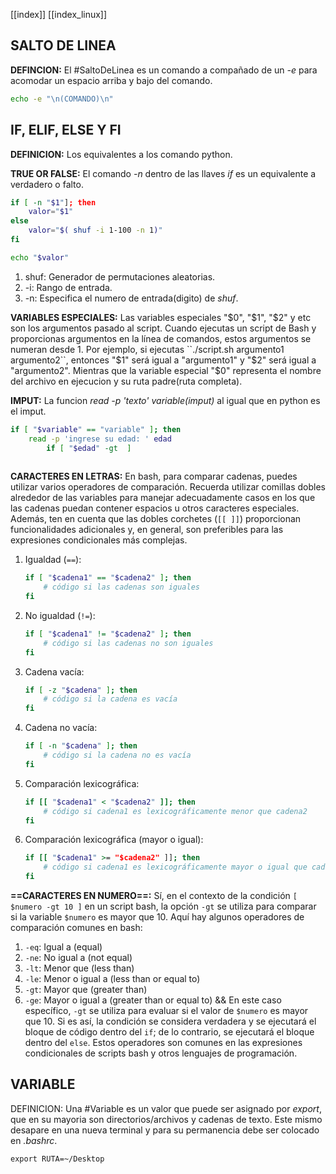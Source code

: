 [[index]]
[[index_linux]]

## SALTO DE LINEA

**DEFINCION:**
	El #SaltoDeLinea es un comando a compañado de un _-e_ para acomodar un espacio arriba y bajo del comando.
```bash
echo -e "\n(COMANDO)\n"
```


## IF, ELIF, ELSE Y FI

**DEFINICION:**
	Los equivalentes a los comando python.


**TRUE OR FALSE:**
	El comando _-n_ dentro de las llaves _if_ es un equivalente a verdadero o falto.
```bash
if [ -n "$1"]; then
	valor="$1"
else
	valor="$( shuf -i 1-100 -n 1)"
fi 

echo "$valor"
```
1. shuf: Generador de permutaciones aleatorias.
2. -i: Rango de entrada.
3. -n: Especifica el numero de entrada(digito) de _shuf_.


**VARIABLES ESPECIALES:**
	Las variables especiales "$0", "$1", "$2" y etc son los argumentos pasado al script.
	Cuando ejecutas un script de Bash y proporcionas argumentos en la línea de comandos, estos argumentos se numeran desde 1. Por ejemplo, si ejecutas ``./script.sh argumento1 argumento2``, entonces "$1" será igual a "argumento1" y "$2" será igual a "argumento2".
	Mientras que la variable especial "$0" representa el nombre del archivo en ejecucion y su ruta padre(ruta completa).


**IMPUT:**
	La funcion _read -p 'texto' variable(imput)_ al igual que en python es el imput.
```bash
if [ "$variable" == "variable" ]; then
	read -p 'ingrese su edad: ' edad
		if [ "$edad" -gt  ] 
	 
```


**CARACTERES EN LETRAS:**
	En bash, para comparar cadenas, puedes utilizar varios operadores de comparación.
	Recuerda utilizar comillas dobles alrededor de las variables para manejar adecuadamente casos en los que las cadenas puedan contener espacios u otros caracteres especiales. Además, ten en cuenta que las dobles corchetes (`[[ ]]`) proporcionan funcionalidades adicionales y, en general, son preferibles para las expresiones condicionales más complejas.
1. Igualdad (`==`):
   ```bash
   if [ "$cadena1" == "$cadena2" ]; then
       # código si las cadenas son iguales
   fi
   ```
2. No igualdad (`!=`):
   ```bash
   if [ "$cadena1" != "$cadena2" ]; then
       # código si las cadenas no son iguales
   fi
   ```
3. Cadena vacía:
   ```bash
   if [ -z "$cadena" ]; then
       # código si la cadena es vacía
   fi
   ```
4. Cadena no vacía:
   ```bash
   if [ -n "$cadena" ]; then
       # código si la cadena no es vacía
   fi
   ```
5. Comparación lexicográfica:
   ```bash
   if [[ "$cadena1" < "$cadena2" ]]; then
       # código si cadena1 es lexicográficamente menor que cadena2
   fi
   ```
6. Comparación lexicográfica (mayor o igual):
   ```bash
   if [[ "$cadena1" >= "$cadena2" ]]; then
       # código si cadena1 es lexicográficamente mayor o igual que cadena2
   fi
   ```


**==CARACTERES EN NUMERO==:**
	Sí, en el contexto de la condición `[ $numero -gt 10 ]` en un script bash, la opción `-gt` se utiliza para comparar si la variable `$numero` es mayor que 10. Aquí hay algunos operadores de comparación comunes en bash:
1. `-eq`: Igual a (equal)
2. `-ne`: No igual a (not equal)
3. `-lt`: Menor que (less than)
4. `-le`: Menor o igual a (less than or equal to)
5. `-gt`: Mayor que (greater than)
6. `-ge`: Mayor o igual a (greater than or equal to)
&&
	En este caso específico, `-gt` se utiliza para evaluar si el valor de `$numero` es mayor que 10. Si es así, la condición se considera verdadera y se ejecutará el bloque de código dentro del `if`; de lo contrario, se ejecutará el bloque dentro del `else`. Estos operadores son comunes en las expresiones condicionales de scripts bash y otros lenguajes de programación.


## VARIABLE

DEFINICION:
	Una #Variable es un valor que puede ser asignado por _export_, que en su mayoria son directorios/archivos y cadenas de texto.
	Este mismo desapare en una nueva terminal y para su permanencia debe ser colocado en _.bashrc_.
```
export RUTA=~/Desktop
``` 







